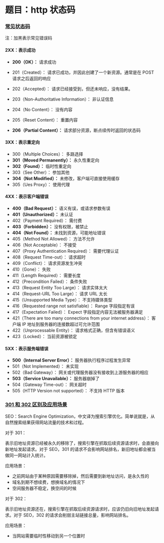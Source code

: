 # 题目：http 状态码

### [常见状态码](https://developer.mozilla.org/zh-CN/docs/Web/HTTP/Status)

注：加黑表示常见错误码

#### 2XX：表示成功

- **200（OK）：** 请求成功

- 201（Created）： 请求已成功，并因此创建了一个新资源。通常是在 POST 请求之后返回的响应
- 202（Accepted）： 请求已经接受到，但还未响应，没有结果。
- 203（Non-Authoritative Information）： 非认证信息
- 204（No Content）： 没有内容
- 205（Reset Content）： 重置内容
- **206（Partial Content）：** 请求部分资源，断点续传时返回的状态码

#### 3XX：表示重定向

- 300（Multiple Choices）： 多路选择
- **301（Moved Permanently）：** 永久性重定向
- **302（Found）：** 临时性重定向
- 303（See Other）： 参加其他
- **304（Not Modified）：** 未修改，客户端可直接使用缓存 
- 305（Ues Proxy）： 使用代理

#### 4XX：表示客户端错误

- **400（Bad Request）：** 语义有误，或请求参数有误
- **401（Unauthorized）：** 未认证
- 402（Payment Required）： 需付费
- **403（Forbidden）：** 没有权限，被禁止
- **404（Not Found）：** 未找到资源，可能地址错误
- 405（Method Not Allowed）： 方法不允许
- 406（Not Acceptable）： 不接受
- 407（Proxy Authentication Required）： 需要代理认证
- 408（Request Time-out）： 请求超时
- 409（Conflict）： 请求资源发生冲突
- 410（Gone）： 失败
- 411（Length Required）： 需要长度
- 412（Precondition Failed）： 条件失败
- 413（Request Entity Too Large）： 请求实体太大
- 414（Request-URL Too Large）： 请求 URL 太长
- 415（Unsupported Media Type）： 不支持媒体类型
- 416（Requested range not satisfiable）： Range 字段指定有误
- 417（Expectation Failed）： Expect 字段指定内容无法被服务器满足
- 421（There are too many connections from your internet address）： 客户端 IP 地址到服务器的连接数超过可允许范围
- 422（Unprocessable Entity）： 请求格式正确，但含有错误语义
- 423（Locked）： 当前资源被锁定

#### 5XX：表示服务端错误

- **500（Internal Server Error）：** 服务器执行程序过程发生异常
- 501（Not Implemented）： 未实现
- 502（Bad Gateway）： 网关或代理服务器没有接收到上游服务器的相应
- **503（Service Unavailable）：** 服务器崩掉了
- 504（Gateway Time-out）： 网关超时
- 505（HTTP Version not supported）： 不支持 HTTP 版本

### [301 和 302 区别及应用场景](https://github.com/Advanced-Frontend/Daily-Interview-Question/issues/241)

SEO：Search Engine Optimization，中文译为搜索引擎优化。简单说就是，从自然搜索结果获得网站流量的技术和过程。

对于 301：

表示旧地址资源已经被永久的移除了，搜索引擎在抓取后续资源请求时，会直接向新地址发起请求。对于 SEO，301 的请求不会影响网站排名，新旧地址都会被当做同一网站计入统计。

应用场景：

- 之前网站由于某种原因需要移除掉，然后需要到新地址访问，是永久性的
- 域名到期不想续费，想换域名的情况下
- 空间服务器不稳定，换空间的时候

对于 302：

表示旧地址资源还在，搜索引擎在抓取后续资源请求时，应该仍旧向旧地址发起请求。对于 SEO，302 的请求会削弱主站链接总量，影响网站排名。

应用场景：

- 当网站需要临时性移动到另一个位置时